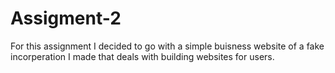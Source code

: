 # Assigment-2

For this assignment I decided to go with a simple buisness website of a fake incorperation I made that deals with building websites for users. 
